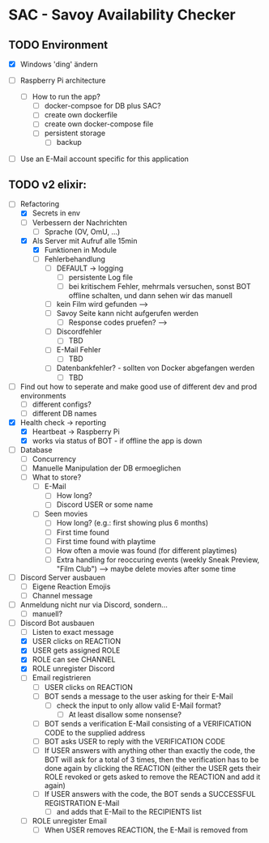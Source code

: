 # SAC - Savoy Availability Checker

## TODO Environment
- [x] Windows 'ding' ändern

- [ ] Raspberry Pi architecture
  - [ ] How to run the app?
    - [ ] docker-compsoe for DB plus SAC?
    - [ ] create own dockerfile 
    - [ ] create own docker-compose file
    - [ ] persistent storage
      - [ ] backup

- [ ] Use an E-Mail account specific for this application

## TODO v2 elixir:
- [ ] Refactoring
  - [x] Secrets in env
  - [ ] Verbessern der Nachrichten
    - [ ] Sprache (OV,  OmU, ...)
  - [x] Als Server mit Aufruf alle 15min
    - [x] Funktionen in Module
    - [ ] Fehlerbehandlung
      - [ ] DEFAULT -> logging
        - [ ] persistente Log file
        - [ ] bei kritischem Fehler, mehrmals versuchen, sonst BOT offline schalten, und dann sehen wir das manuell
      - [ ] kein Film wird gefunden --> 
      - [ ] Savoy Seite kann nicht aufgerufen werden
        - [ ] Response codes pruefen? --> 
      - [ ] Discordfehler
        - [ ] TBD
      - [ ] E-Mail Fehler
        - [ ] TBD
      - [ ] Datenbankfehler? - sollten von Docker abgefangen werden
        - [ ] TBD
    
- [ ] Find out how to seperate and make good use of different dev and prod environments
  - [ ] different configs?
  - [ ] different DB names

- [x] Health check -> reporting
  - [x] Heartbeat -> Raspberry Pi
  - [x] works via status of BOT - if offline the app is down

- [ ] Database
  - [ ] Concurrency
  - [ ] Manuelle Manipulation der DB ermoeglichen
  - [ ] What to store?
    - [ ] E-Mail
      - [ ] How long?
      - [ ] Discord USER or some name
    - [ ] Seen movies
      - [ ] How long? (e.g.: first showing plus 6 months)
      - [ ] First time found
      - [ ] First time found with playtime
      - [ ] How often a movie was found (for different playtimes)
      - [ ] Extra handling for reoccuring events (weekly Sneak Preview, "Film Club") --> maybe delete movies after some time

- [ ] Discord Server ausbauen
  - [ ] Eigene Reaction Emojis
  - [ ] Channel message

- [ ] Anmeldung nicht nur via Discord, sondern...
  - [ ] manuell?

- [ ] Discord Bot ausbauen
  - [ ] Listen to exact message
  - [x] USER clicks on REACTION
  - [x] USER gets assigned ROLE
  - [x] ROLE can see CHANNEL
  - [x] ROLE unregister Discord
  - [ ] Email registrieren
    - [ ] USER clicks on REACTION
    - [ ] BOT sends a message to the user asking for their E-Mail
      - [ ] check the input to only allow valid E-Mail format?
        - [ ] At least disallow some nonsense?
    - [ ] BOT sends a verification E-Mail consisting of a VERIFICATION CODE to the supplied address
    - [ ] BOT asks USER to reply with the VERIFICATION CODE
    - [ ] If USER answers with anything other than exactly the code, the BOT will ask for a total of 3 times, then the verification has to be done again by clicking the REACTION (either the USER gets their ROLE revoked or gets asked to remove the REACTION and add it again)
    - [ ] If USER answers with the code, the BOT sends a SUCCESSFUL REGISTRATION E-Mail
      - [ ] and adds that E-Mail to  the RECIPIENTS list
  - [ ] ROLE unregister Email
    - [ ] When USER removes REACTION, the E-Mail is removed from